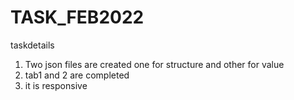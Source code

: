 # TASK_FEB2022
taskdetails

1. Two json files are created one for structure and other for value 
2. tab1 and 2 are completed
3. it is responsive 